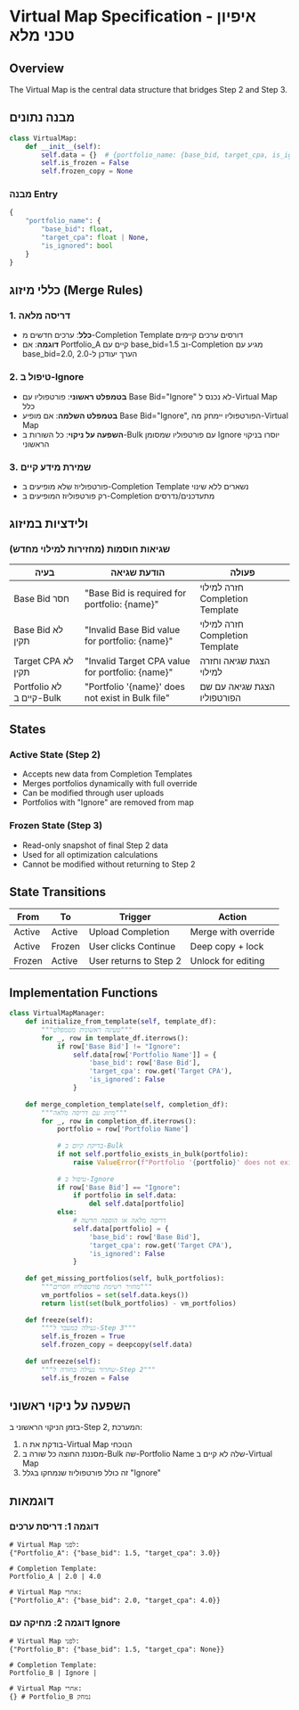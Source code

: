 # Virtual Map Specification - איפיון טכני מלא

## Overview
The Virtual Map is the central data structure that bridges Step 2 and Step 3.

## מבנה נתונים

```python
class VirtualMap:
    def __init__(self):
        self.data = {}  # {portfolio_name: {base_bid, target_cpa, is_ignored}}
        self.is_frozen = False
        self.frozen_copy = None
```

### מבנה Entry
```python
{
    "portfolio_name": {
        "base_bid": float,
        "target_cpa": float | None,
        "is_ignored": bool
    }
}
```

## כללי מיזוג (Merge Rules)

### 1. דריסה מלאה
- **כלל**: ערכים חדשים מ-Completion Template דורסים ערכים קיימים
- **דוגמה**: אם Portfolio_A קיים עם base_bid=1.5 וב-Completion מגיע עם base_bid=2.0, הערך יעודכן ל-2.0

### 2. טיפול ב-Ignore
- **בטמפלט ראשוני**: פורטפוליו עם Base Bid="Ignore" לא נכנס ל-Virtual Map כלל
- **בטמפלט השלמה**: אם מופיע Base Bid="Ignore", הפורטפוליו יימחק מה-Virtual Map
- **השפעה על ניקוי**: כל השורות ב-Bulk עם פורטפוליו שמסומן Ignore יוסרו בניקוי הראשוני

### 3. שמירת מידע קיים
- פורטפוליוז שלא מופיעים ב-Completion Template נשארים ללא שינוי
- רק פורטפוליוז המופיעים ב-Completion מתעדכנים/נדרסים

## ולידציות במיזוג

### שגיאות חוסמות (מחזירות למילוי מחדש)
| בעיה | הודעת שגיאה | פעולה |
|------|-------------|--------|
| Base Bid חסר | "Base Bid is required for portfolio: {name}" | חזרה למילוי Completion Template |
| Base Bid לא תקין | "Invalid Base Bid value for portfolio: {name}" | חזרה למילוי Completion Template |
| Target CPA לא תקין | "Invalid Target CPA value for portfolio: {name}" | הצגת שגיאה וחזרה למילוי |
| Portfolio לא קיים ב-Bulk | "Portfolio '{name}' does not exist in Bulk file" | הצגת שגיאה עם שם הפורטפוליו |

## States

### Active State (Step 2)
- Accepts new data from Completion Templates
- Merges portfolios dynamically with full override
- Can be modified through user uploads
- Portfolios with "Ignore" are removed from map

### Frozen State (Step 3)
- Read-only snapshot of final Step 2 data
- Used for all optimization calculations
- Cannot be modified without returning to Step 2

## State Transitions

| From | To | Trigger | Action |
|------|-----|---------|--------|
| Active | Active | Upload Completion | Merge with override |
| Active | Frozen | User clicks Continue | Deep copy + lock |
| Frozen | Active | User returns to Step 2 | Unlock for editing |

## Implementation Functions

```python
class VirtualMapManager:
    def initialize_from_template(self, template_df):
        """טעינה ראשונית מטמפלט"""
        for _, row in template_df.iterrows():
            if row['Base Bid'] != "Ignore":
                self.data[row['Portfolio Name']] = {
                    'base_bid': row['Base Bid'],
                    'target_cpa': row.get('Target CPA'),
                    'is_ignored': False
                }
    
    def merge_completion_template(self, completion_df):
        """מיזוג עם דריסה מלאה"""
        for _, row in completion_df.iterrows():
            portfolio = row['Portfolio Name']
            
            # בדיקת קיום ב-Bulk
            if not self.portfolio_exists_in_bulk(portfolio):
                raise ValueError(f"Portfolio '{portfolio}' does not exist in Bulk file")
            
            # טיפול ב-Ignore
            if row['Base Bid'] == "Ignore":
                if portfolio in self.data:
                    del self.data[portfolio]
            else:
                # דריסה מלאה או הוספה חדשה
                self.data[portfolio] = {
                    'base_bid': row['Base Bid'],
                    'target_cpa': row.get('Target CPA'),
                    'is_ignored': False
                }
    
    def get_missing_portfolios(self, bulk_portfolios):
        """מחזיר רשימת פורטפוליוז חסרים"""
        vm_portfolios = set(self.data.keys())
        return list(set(bulk_portfolios) - vm_portfolios)
    
    def freeze(self):
        """נעילה במעבר ל-Step 3"""
        self.is_frozen = True
        self.frozen_copy = deepcopy(self.data)
    
    def unfreeze(self):
        """שחרור נעילה בחזרה ל-Step 2"""
        self.is_frozen = False
```

## השפעה על ניקוי ראשוני

בזמן הניקוי הראשוני ב-Step 2, המערכת:
1. בודקת את ה-Virtual Map הנוכחי
2. מסננת החוצה כל שורה ב-Bulk שה-Portfolio Name שלה לא קיים ב-Virtual Map
3. זה כולל פורטפוליוז שנמחקו בגלל "Ignore"

## דוגמאות

### דוגמה 1: דריסת ערכים
```
# Virtual Map לפני:
{"Portfolio_A": {"base_bid": 1.5, "target_cpa": 3.0}}

# Completion Template:
Portfolio_A | 2.0 | 4.0

# Virtual Map אחרי:
{"Portfolio_A": {"base_bid": 2.0, "target_cpa": 4.0}}
```

### דוגמה 2: מחיקה עם Ignore
```
# Virtual Map לפני:
{"Portfolio_B": {"base_bid": 1.5, "target_cpa": None}}

# Completion Template:
Portfolio_B | Ignore | 

# Virtual Map אחרי:
{} # Portfolio_B נמחק
```